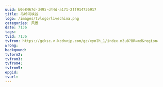 ```yaml
---
uuid: b0e8467d-d495-d44d-a171-2ff914736917
title: 马岭河峡谷
logo: /images/tvlogo/livechina.png
categories: 风景
date: 7136
tags:
tvid: 7136
tvfrom: https://gcksc.v.kcdnvip.com/gc/xymlh_1/index.m3u8?BR=md&region=shanghai
wrong:
backgound:
tvform2:
tvfrom3:
tvfrom4:
tvfrom5:
epgid:
tvurl:
---
```

